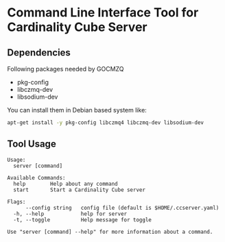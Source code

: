 # Command Line Interface Tool for Cardinality Cube Server

## Dependencies

Following packages needed by GOCMZQ

- pkg-config
- libczmq-dev
- libsodium-dev

You can install them in Debian based system like:
```bash
apt-get install -y pkg-config libczmq4 libczmq-dev libsodium-dev
```


## Tool Usage
```
Usage:
  server [command]

Available Commands:
  help        Help about any command
  start       Start a Cardinality Cube server

Flags:
      --config string   config file (default is $HOME/.ccserver.yaml)
  -h, --help            help for server
  -t, --toggle          Help message for toggle

Use "server [command] --help" for more information about a command.

```
